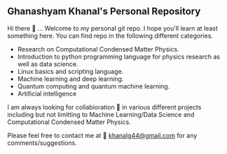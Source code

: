 ## Ghanashyam Khanal's Personal Repository

Hi there 👋 ... Welcome to my personal git repo. I hope you'll learn at least something here. You can find repo in the following different categories.

* Research on Computational Condensed Matter Physics.
* Introduction to python programming language for physics research as well as data science.
* Linux basics and scripting language.
* Machine learning and deep learning.
* Quantum computing and quantum machine learning.
* Artificial intelligence


I am always looking for collabioration 👯 in various different projects including but not limitting to Machine Learning/Data Science and Computational Condensed Matter Physics.

Please feel free to contact me at :email: khanalg44@gmail.com for any comments/suggestions.
